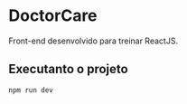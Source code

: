 # DoctorCare
Front-end desenvolvido para treinar ReactJS.

## Executanto o projeto
```
npm run dev
```